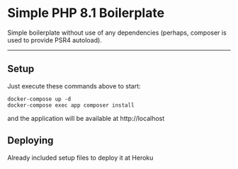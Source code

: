 # Simple PHP 8.1 Boilerplate

Simple boilerplate without use of any dependencies (perhaps, composer is used to provide PSR4 autoload).

---

## Setup

Just execute these commands above to start:

    docker-compose up -d
    docker-compose exec app composer install

and the application will be available at http://localhost

## Deploying

Already included setup files to deploy it at Heroku
